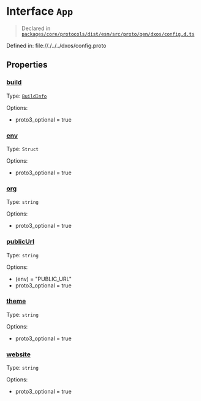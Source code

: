 # Interface `App`
> Declared in [`packages/core/protocols/dist/esm/src/proto/gen/dxos/config.d.ts`]()

Defined in:
   file://./../../dxos/config.proto

## Properties
### [build]()
Type: <code>[BuildInfo](/api/@dxos/config/interfaces/BuildInfo)</code>

Options:
  - proto3_optional = true

### [env]()
Type: <code>Struct</code>

Options:
  - proto3_optional = true

### [org]()
Type: <code>string</code>

Options:
  - proto3_optional = true

### [publicUrl]()
Type: <code>string</code>

Options:
  - (env) = "PUBLIC_URL"
  - proto3_optional = true

### [theme]()
Type: <code>string</code>

Options:
  - proto3_optional = true

### [website]()
Type: <code>string</code>

Options:
  - proto3_optional = true
